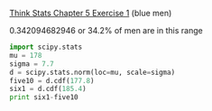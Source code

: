 [Think Stats Chapter 5 Exercise 1](http://greenteapress.com/thinkstats2/html/thinkstats2006.html#toc50) (blue men)


0.342094682946 or 34.2% of men are in this range

```python
import scipy.stats
mu = 178
sigma = 7.7
d = scipy.stats.norm(loc=mu, scale=sigma)
five10 = d.cdf(177.8)
six1 = d.cdf(185.4)
print six1-five10

```
